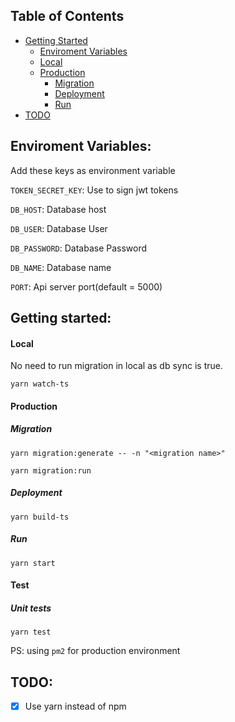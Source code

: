 ## Table of Contents

* [Getting Started](#getting-started)
  * [Enviroment Variables](enviroment-variables)
  * [Local](#local)
  * [Production](#production)
    * [Migration](#migration)
    * [Deployment](#deployment)
    * [Run](#run)
* [TODO](#todo)

<!-- ABOUT THE PROJECT -->
## Enviroment Variables:

Add these keys as environment variable

`TOKEN_SECRET_KEY`: Use to sign jwt tokens

`DB_HOST`: Database host

`DB_USER`: Database User

`DB_PASSWORD`: Database Password

`DB_NAME`: Database name

`PORT`: Api server port(default = 5000)

## Getting started:

#### Local

No need to run migration in local as db sync is true.

    yarn watch-ts  


#### Production

##### Migration

    yarn migration:generate -- -n "<migration name>"

    yarn migration:run

##### Deployment
    yarn build-ts
##### Run
    yarn start  
    
#### Test
##### Unit tests
    yarn test

PS: using `pm2` for production environment

## TODO:
- [x] Use yarn instead of npm
